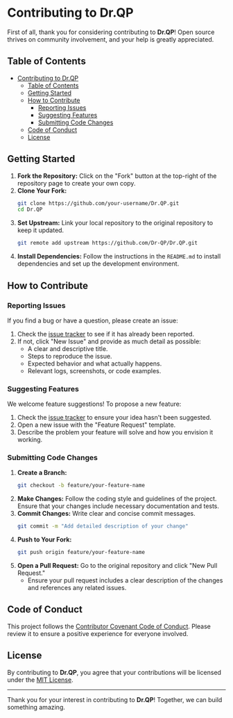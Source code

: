 # Contributing to Dr.QP

First of all, thank you for considering contributing to **Dr.QP**! Open source thrives on community involvement, and your help is greatly appreciated.

## Table of Contents

- [Contributing to Dr.QP](#contributing-to-drqp)
  - [Table of Contents](#table-of-contents)
  - [Getting Started](#getting-started)
  - [How to Contribute](#how-to-contribute)
    - [Reporting Issues](#reporting-issues)
    - [Suggesting Features](#suggesting-features)
    - [Submitting Code Changes](#submitting-code-changes)
  - [Code of Conduct](#code-of-conduct)
  - [License](#license)

## Getting Started

1. **Fork the Repository:** Click on the "Fork" button at the top-right of the repository page to create your own copy.
2. **Clone Your Fork:**
   ```bash
   git clone https://github.com/your-username/Dr.QP.git
   cd Dr.QP
   ```
3. **Set Upstream:** Link your local repository to the original repository to keep it updated.
   ```bash
   git remote add upstream https://github.com/Dr-QP/Dr.QP.git
   ```
4. **Install Dependencies:** Follow the instructions in the `README.md` to install dependencies and set up the development environment.

## How to Contribute

### Reporting Issues

If you find a bug or have a question, please create an issue:

1. Check the [issue tracker](https://github.com/Dr-QP/Dr.QP/issues) to see if it has already been reported.
2. If not, click "New Issue" and provide as much detail as possible:
   - A clear and descriptive title.
   - Steps to reproduce the issue.
   - Expected behavior and what actually happens.
   - Relevant logs, screenshots, or code examples.

### Suggesting Features

We welcome feature suggestions! To propose a new feature:

1. Check the [issue tracker](https://github.com/Dr-QP/Dr.QP/issues) to ensure your idea hasn't been suggested.
2. Open a new issue with the "Feature Request" template.
3. Describe the problem your feature will solve and how you envision it working.

### Submitting Code Changes

1. **Create a Branch:**
   ```bash
   git checkout -b feature/your-feature-name
   ```
2. **Make Changes:** Follow the coding style and guidelines of the project. Ensure that your changes include necessary documentation and tests.
3. **Commit Changes:** Write clear and concise commit messages.
   ```bash
   git commit -m "Add detailed description of your change"
   ```
4. **Push to Your Fork:**
   ```bash
   git push origin feature/your-feature-name
   ```
5. **Open a Pull Request:** Go to the original repository and click "New Pull Request."
   - Ensure your pull request includes a clear description of the changes and references any related issues.

## Code of Conduct

This project follows the [Contributor Covenant Code of Conduct](https://www.contributor-covenant.org/version/2/1/code_of_conduct/). Please review it to ensure a positive experience for everyone involved.

## License

By contributing to **Dr.QP**, you agree that your contributions will be licensed under the [MIT License](LICENSE).

---

Thank you for your interest in contributing to **Dr.QP**! Together, we can build something amazing.

